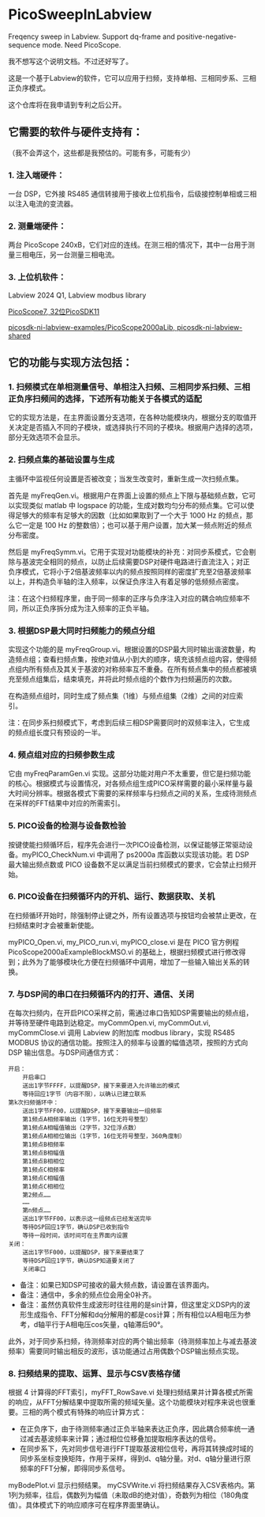 # PicoSweepInLabview

Freqency sweep in Labview. Support dq-frame and positive-negative-sequence mode. Need PicoScope.

我不想写这个说明文档。不过还好写了。

这是一个基于Labview的软件，它可以应用于扫频，支持单相、三相同步系、三相正负序模式。

这个仓库将在我申请到专利之后公开。

## 它需要的软件与硬件支持有：

（我不会弄这个，这些都是我预估的。可能有多，可能有少）

### 1. 注入端硬件：

一台 DSP，它外接 RS485 通信转接用于接收上位机指令，后级接控制单相或三相以注入电流的变流器。

### 2. 测量端硬件：

两台 PicoScope 240xB，它们对应的连线。在测三相的情况下，其中一台用于测量三相电压，另一台测量三相电流。

### 3. 上位机软件：

Labview 2024 Q1, Labview modbus library

[PicoScope7, 32位PicoSDK11](https://www.picotech.com/downloads)

[picosdk-ni-labview-examples/PicoScope2000aLib, picosdk-ni-labview-shared](https://github.com/picotech)

## 它的功能与实现方法包括：

### 1. 扫频模式在单相测量信号、单相注入扫频、三相同步系扫频、三相正负序扫频间的选择，下述所有功能关于各模式的适配

它的实现方法是，在主界面设置分支选项，在各种功能模块内，根据分支的取值开关决定是否插入不同的子模块，或选择执行不同的子模块。根据用户选择的选项，部分无效选项不会显示。

### 2. 扫频点集的基础设置与生成

主循环中监视任何设置是否被改变；当发生改变时，重新生成一次扫频点集。

首先是 myFreqGen.vi。根据用户在界面上设置的频点上下限与基础频点数，它可以实现类似 matlab 中 logspace 的功能，生成对数均匀分布的频点集。它可以使得足够大的频率有足够大的因数（比如如果取到了一个大于 1000 Hz 的频点，那么它一定是 100 Hz 的整数倍）；也可以基于用户设置，加大某一频点附近的频点分布密度。

然后是 myFreqSymm.vi。它用于实现对功能模块的补充：对同步系模式，它会剔除与基波完全相同的频点，以防止后续需要DSP对硬件电路进行直流注入；对正负序模式，它将小于2倍基波频率以内的频点按照同样的密度扩充至2倍基波频率以上，并构造负半轴的注入频率，以保证负序注入有着足够的低频频点密度。

注：在这个扫频程序里，由于同一频率的正序与负序注入对应的耦合响应频率不同，所以正负序拆分成为注入频率的正负半轴。

### 3. 根据DSP最大同时扫频能力的频点分组

实现这个功能的是 myFreqGroup.vi。根据设置的DSP最大同时输出谐波数量，构造频点组；查看扫频点集，按绝对值从小到大的顺序，填充该频点组内容，使得频点组内所有频点及其关于基波的对称频率互不重叠。在所有频点集中的频点都被填充至频点组集后，结束填充，并将此时频点组的个数作为扫频遍历的次数。

在构造频点组时，同时生成了频点集（1维）与频点组集（2维）之间的对应索引。

注：在同步系扫频模式下，考虑到后续三相DSP需要同时的双频率注入，它生成的频点组长度只有预设的一半。

### 4. 频点组对应的扫频参数生成

它由 myFreqParamGen.vi 实现。这部分功能对用户不太重要，但它是扫频功能的核心。根据模式与设置情况，对各频点组生成PICO采样需要的最小采样量与最大时间分辨率。根据各模式下需要的采样频率与扫频点之间的关系，生成待测频点在采样的FFT结果中对应的所需索引。

### 5. PICO设备的检测与设备数检验

按键使能扫频循环后，程序先会进行一次PICO设备检测，以保证能够正常驱动设备。myPICO_CheckNum.vi 中调用了 ps2000a 库函数以实现该功能。若 DSP 最大输出频点数或 PICO 设备数不足以满足当前扫频模式的要求，它会禁止扫频开始。

### 6. PICO设备在扫频循环内的开机、运行、数据获取、关机

在扫频循环开始时，除强制停止键之外，所有设置选项与按钮均会被禁止更改，在扫频结束时才会被重新使能。

myPICO_Open.vi, my_PICO_run.vi, myPICO_close.vi 是在 PICO 官方例程 PicoScope2000aExampleBlockMSO.vi 的基础上，根据扫频模式进行修改得到；此外为了能够模块化方便在扫频循环中调用，增加了一些输入输出关系的转换。

### 7. 与DSP间的串口在扫频循环内的打开、通信、关闭

在每次扫频内，在开启PICO采样之前，需通过串口告知DSP需要输出的频点组，并等待至硬件电路到达稳定。myCommOpen.vi, myCommOut.vi, myCommClose.vi 调用 Labview 的附加库 modbus library，实现 RS485 MODBUS 协议的通信功能。按照注入的频率与设置的幅值选项，按照的方式向 DSP 输出信息。与DSP间通信方式：

	开启：
		开启串口
		送出1字节FFFF，以提醒DSP，接下来要进入允许输出的模式
		等待回应1字节（内容不限），以确认已建立联系
	第k次扫频循环中：
		送出1字节FF00，以提醒DSP，接下来要输出一组频率
		第1频点A相频率输出（1字节，16位无符号整型）
		第1频点A相幅值输出（2字节，32位浮点数）
		第1频点A相相位输出（1字节，16位无符号整型，360角度制）
		第1频点B相频率
		第1频点B相幅值
		第1频点B相相位
		第1频点C相频率
		第1频点C相幅值
		第1频点C相相位
		第2频点……
		……
		第n频点……
		送出1字节FF00，以表示这一组频点已经发送完毕
		等待DSP回应1字节，确认DSP已收到指令
		等待一段时间，该时间可在主界面内设置
	关闭：
		送出1字节F000，以提醒DSP，接下来要结束了
		等待DSP回应1字节，确认DSP知道要关闭了
		关闭串口

- 备注：如果已知DSP可接收的最大频点数，请设置在该界面内。
- 备注：通信中，多余的频点位会用全0补齐。
- 备注：虽然仿真软件生成波形时往往用的是sin计算，但这里定义DSP内的波形生成指令、FFT分解和dq分解用的都是cos计算；所有相位以A相电压为参考，d轴平行于A相电压cos矢量，q轴滞后90°。

此外，对于同步系扫频，待测频率对应的两个输出频率（待测频率加上与减去基波频率）需要同时输出相反的波形，该功能通过占用偶数个DSP输出频点实现。

### 8. 扫频结果的提取、运算、显示与CSV表格存储

根据 4 计算得的FFT索引，myFFT_RowSave.vi 处理扫频结果并计算各模式所需的响应，从FFT分解结果中提取所需的频域矢量。这个功能模块对程序来说也很重要。三相的两个模式有特殊的响应计算方式：

- 在正负序下，由于待测频率通过正负半轴来表达正负序，因此耦合频率统一通过减去基波频率来计算；通过相位位移叠加提取相序表达的信号。
- 在同步系下，先对同步信号进行FFT提取基波相位信号，再将其转换成时域的同步系坐标变换矩阵，作用于采样，得到d、q轴分量。对d、q轴分量进行原频率的FFT分解，即得同步系信号。

myBodePlot.vi 显示扫频结果。 myCSVWrite.vi 将扫频结果存入CSV表格内。第1列为频率，往后，偶数列为幅值（未取dB的绝对值），奇数列为相位（180角度值）。具体模式下的响应顺序可在程序界面里确认。
